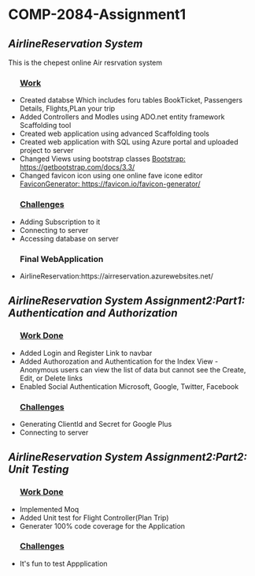 ﻿<h1>COMP-2084-Assignment1</h1>

<div>
	<h2><i>AirlineReservation System</i></h2>
	</hr>
	<p> This is the chepest online Air resrvation system</p>
	<ul> <u><h3>Work</h3></u>
		<li>Created databse Which includes foru tables BookTicket, Passengers Details, Flights,PLan your trip</li>
		<li>Added Controllers and Modles using ADO.net entity framework Scaffolding tool</li>
		<li>Created web application using advanced Scaffolding tools </li>
		<li>Created web application with SQL using Azure portal and uploaded project to server</li>
		<li>Changed Views using bootstrap classes <a href="https://getbootstrap.com/docs/3.3/">Bootstrap: https://getbootstrap.com/docs/3.3/ </a></li>
		<li>Changed favicon icon using one online fave icone editor <a href="https://favicon.io/favicon-generator/">FaviconGenerator: https://favicon.io/favicon-generator/ </a></li>
 	</ul>
	<ul> <u><h3>Challenges</h3></u>
		<li>Adding Subscription to it</li>
		<li>Connecting to server</li>
		<li>Accessing database on server</li>
	</ul>
	<ul><h3>Final WebApplication</h3>
	<li>AirlineReservation:https://airreservation.azurewebsites.net/ </li>
	</ul>
</div>
<div>
	<h2><i>AirlineReservation System Assignment2:Part1: Authentication and Authorization</i></h2>
	</hr>
	<ul> <u><h3>Work Done</h3></u>
	<li> Added Login and Register Link to navbar</li>
	<li> Added Authorozation and Authentication for the Index View - Anonymous users can view the list of data but cannot see the Create, Edit, or Delete links</li>
	<li> Enabled Social Authentication Microsoft, Google, Twitter, Facebook</li>
	</ul>
	<ul> <u><h3>Challenges</h3></u>
		<li>Generating ClientId and Secret for Google Plus</li>
		<li>Connecting to server</li>  		
	</ul>
</div>

<div>
	<h2><i>AirlineReservation System Assignment2:Part2: Unit Testing</i></h2>
	</hr>
	<ul> <u><h3>Work Done</h3></u>
		<li>Implemented Moq</li>
		<li>Added Unit test for Flight Controller(Plan Trip)</li>
		<li> Generater 100% code coverage for the Application</li>
	</ul>
	<ul> <u><h3>Challenges</h3></u>
		<li>It's fun to test Appplication</li>		  		
	</ul>
</div>